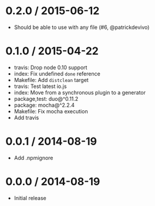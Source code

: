 
0.2.0 / 2015-06-12
==================

  * Should be able to use with any file (#6, @patrickdevivo)

0.1.0 / 2015-04-22
==================

  * travis: Drop node 0.10 support
  * index: Fix undefined `done` reference
  * Makefile: Add `distclean` target
  * travis: Test latest io.js
  * index: Move from a synchronous plugin to a generator
  * package,test: duo@^0.11.2
  * package: mocha@^2.2.4
  * Makefile: Fix mocha execution
  * Add travis

0.0.1 / 2014-08-19
==================

  * Add .npmignore

0.0.0 / 2014-08-19
==================

  * Initial release
